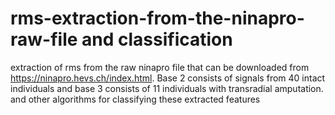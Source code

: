 # rms-extraction-from-the-ninapro-raw-file and classification
extraction of rms from the raw ninapro file that can be downloaded from https://ninapro.hevs.ch/index.html. Base 2 consists of signals from 40 intact individuals and base 3 consists of 11 individuals with transradial amputation. 
and other algorithms for classifying these extracted features
